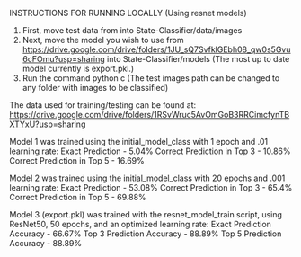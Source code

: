 INSTRUCTIONS FOR RUNNING LOCALLY (Using resnet models)
1. First, move test data from into State-Classifier/data/images
2. Next, move the model you wish to use from https://drive.google.com/drive/folders/1JU_sQ7SvfklGEbh08_qw0s5Gvu6cFOmu?usp=sharing
into State-Classifier/models
(The most up to date model currently is export.pkl.)
3. Run the command python c
(The test images path can be changed to any folder with images to be classified)

The data used for training/testing can be found at: https://drive.google.com/drive/folders/1RSvWruc5AvOmGoB3RRCimcfynTBXTYxU?usp=sharing

Model 1 was trained using the initial_model_class with 1 epoch and .01 learning rate:
Exact Prediction - 5.04%
Correct Prediction in Top 3 - 10.86%
Correct Prediction in Top 5 - 16.69%

Model 2 was trained using the initial_model_class with 20 epochs and .001 learning rate:
Exact Prediction - 53.08%
Correct Prediction in Top 3 - 65.4%
Correct Prediction in Top 5 - 69.88%

Model 3 (export.pkl) was trained with the resnet_model_train script, using ResNet50, 50 epochs, and an optimized learning rate:
Exact Prediction Accuracy - 66.67%
Top 3 Prediction Accuracy - 88.89%
Top 5 Prediction Accuracy - 88.89%